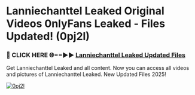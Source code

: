 # Lanniechanttel Leaked Original Videos 0nlyFans Leaked - Files Updated! (0pj2l)

<h3>🔴 CLICK HERE 🌐==►► <a href="https://tinyurl.com/ehrbuxhb" rel="nofollow">Lanniechanttel Leaked Updated Files</a></h3>

Get Lanniechanttel Leaked and all content. Now you can access all videos and pictures of Lanniechanttel Leaked. New Updated Files 2025!

[![0pj2l](https://i.imgur.com/lVYEuWS.gif)](https://tinyurl.com/ehrbuxhb)
